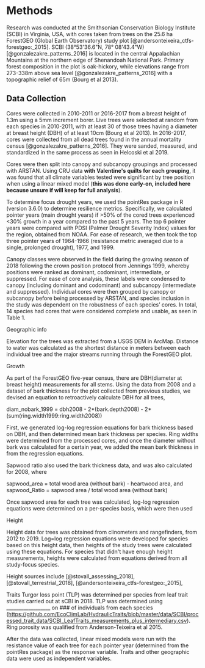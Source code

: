 # Methods

Research was conducted at the Smithsonian Conservation Biology Institute (SCBI) in Virginia, USA, with cores taken from trees on the 25.6 ha ForestGEO (Global Earth Observatory) study plot [@andersonteixeira_ctfs-forestgeo:_2015]. SCBI (38°53'36.6"N, 78° 08'43.4"W) [@gonzalezakre_patterns_2016] is located in the central Appalachian Mountains at the northern edge of Shenandoah National Park. Primary forest composition in the plot is oak-hickory, while elevations range from 273-338m above sea level [@gonzalezakre_patterns_2016] with a topographic relief of 65m (Bourg et al 2013).

## Data Collection
Cores were collected in 2010-2011 or 2016-2017 from a breast height of 1.3m using a 5mm increment borer. Live trees were selected at random from each species in 2010-2011, with at least 30 of those trees having a diameter at breast height (DBH) of at least 10cm (Bourg et al 2013). In 2016-2017, cores were collected from all dead trees found in the annual mortality census [@gonzalezakre_patterns_2016]. They were sanded, measured, and standardized in the same process as seen in Helcoski et al 2019.

Cores were then split into canopy and subcanopy groupings and processed with ARSTAN. Using CRU data **with Valentine's quilts for each grouping**, it was found that all climate variables tested were significant by tree position when using a linear mixed model (**this was done early-on, included here because unsure if will keep for full analysis**).

To determine focus drought years, we used the pointRes package in R (version 3.6.0) to determine resilience metrics. Specifically, we calculated pointer years (main drought years) if >50% of the cored trees experienced <30% growth in a year compared to the past 5 years. The top 6 pointer years were compared with PDSI (Palmer Drought Severity Index) values for the region, obtained from NOAA. For ease of research, we then took the top three pointer years of 1964-1966 (resistance metric averaged due to a single, prolonged drought), 1977, and 1999.

Canopy classes were observed in the field during the growing season of 2018 following the crown position protocol from Jennings 1999, whereby positions were ranked as dominant, codominant, intermediate, or suppressed. For ease of core analysis, these labels were condensed to canopy (including dominant and codominant) and subcanopy (intermediate and suppressed). Individual cores were then grouped by canopy or subcanopy before being processed by ARSTAN, and species inclusion in the study was dependent on the robustness of each species’ cores. In total, 14 species had cores that were considered complete and usable, as seen in Table 1.

Geographic info

Elevation for the trees was extracted from a USGS DEM in ArcMap. Distance to water was calculated as the shortest distance in meters between each individual tree and the major streams running through the ForestGEO plot.

Growth

As part of the ForestGEO five-year census, there are DBH(diameter at breast height) measurements for all stems. Using the data from 2008 and a dataset of bark thickness for the plot collected from previous studies, we devised an equation to retroactively calculate DBH for all trees,

diam_nobark_1999 = dbh2008 - 2*(bark.depth2008) - 2*(sum(ring.width1999:ring.width2008))

First, we generated log-log regression equations for bark thickness based on DBH, and then determined mean bark thickness per species. Ring widths were determined from the processed cores, and once the diameter without bark was calculated for a certain year, we added the mean bark thickness in from the regression equations.

Sapwood ratio also used the bark thickness data, and was also calculated for 2008, where

sapwood_area = total wood area (without bark) - heartwood area, and
sapwood_Ratio = sapwood area / total wood area (without bark)

Once sapwood area for each tree was calculated, log-log regression equations were determined on a per-species basis, which were then used 

Height

Height data for trees was obtained from clinometers and rangefinders, from 2012 to 2019. Log=log regression equations were developed for species based on this height data, then heights of the study trees were calculated using these equations. For species that didn't have enough height measurements, heights were calculated from equations derived from all study-focus species.

Height sources include [@stovall_assessing_2018], [@stovall_terrestrial_2018], [@andersonteixeira_ctfs-forestgeo:_2015], 


Traits
Turgor loss point (TLP) was determined per species from leaf trait studies carried out at sCBI in 2018. TLP was determined using __________________ on ### of individuals from each species (https://github.com/EcoClimLab/HydraulicTraits/blob/master/data/SCBI/processed_trait_data/SCBI_LeafTraits_measurements_plus_intermediary.csv).  Ring porosity was qualified from Anderson-Teixeira et al 2015.

After the data was collected, linear mixed models were run with the resistance value of each tree for each pointer year (determined from the pointRes package) as the response variable. Traits and other geographic data were used as independent variables.
